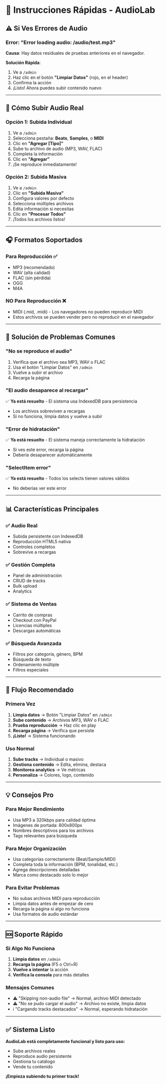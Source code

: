 # 🚀 Instrucciones Rápidas - AudioLab

## ⚠️ Si Ves Errores de Audio

### **Error: "Error loading audio: /audio/test.mp3"**

**Causa**: Hay datos residuales de pruebas anteriores en el navegador.

**Solución Rápida**:
1. Ve a `/admin`
2. Haz clic en el botón **"Limpiar Datos"** (rojo, en el header)
3. Confirma la acción
4. ¡Listo! Ahora puedes subir contenido nuevo

---

## 🎵 Cómo Subir Audio Real

### **Opción 1: Subida Individual**
1. Ve a `/admin`
2. Selecciona pestaña: **Beats**, **Samples**, o **MIDI**
3. Clic en **"Agregar [Tipo]"**
4. Sube tu archivo de audio (MP3, WAV, FLAC)
5. Completa la información
6. Clic en **"Agregar"**
7. ¡Se reproduce inmediatamente!

### **Opción 2: Subida Masiva**
1. Ve a `/admin`
2. Clic en **"Subida Masiva"**
3. Configura valores por defecto
4. Selecciona múltiples archivos
5. Edita información si necesitas
6. Clic en **"Procesar Todos"**
7. ¡Todos los archivos listos!

---

## 🎧 Formatos Soportados

### **Para Reproducción** ✅
- MP3 (recomendado)
- WAV (alta calidad)
- FLAC (sin pérdida)
- OGG
- M4A

### **NO Para Reproducción** ❌
- MIDI (.mid, .midi) - Los navegadores no pueden reproducir MIDI
- Estos archivos se pueden vender pero no reproducir en el navegador

---

## 🔧 Solución de Problemas Comunes

### **"No se reproduce el audio"**
1. Verifica que el archivo sea MP3, WAV o FLAC
2. Usa el botón "Limpiar Datos" en `/admin`
3. Vuelve a subir el archivo
4. Recarga la página

### **"El audio desaparece al recargar"**
✅ **Ya está resuelto** - El sistema usa IndexedDB para persistencia
- Los archivos sobreviven a recargas
- Si no funciona, limpia datos y vuelve a subir

### **"Error de hidratación"**
✅ **Ya está resuelto** - El sistema maneja correctamente la hidratación
- Si ves este error, recarga la página
- Debería desaparecer automáticamente

### **"SelectItem error"**
✅ **Ya está resuelto** - Todos los selects tienen valores válidos
- No deberías ver este error

---

## 📊 Características Principales

### **✅ Audio Real**
- Subida persistente con IndexedDB
- Reproducción HTML5 nativa
- Controles completos
- Sobrevive a recargas

### **✅ Gestión Completa**
- Panel de administración
- CRUD de tracks
- Bulk upload
- Analytics

### **✅ Sistema de Ventas**
- Carrito de compras
- Checkout con PayPal
- Licencias múltiples
- Descargas automáticas

### **✅ Búsqueda Avanzada**
- Filtros por categoría, género, BPM
- Búsqueda de texto
- Ordenamiento múltiple
- Filtros especiales

---

## 🎯 Flujo Recomendado

### **Primera Vez**
1. **Limpia datos** → Botón "Limpiar Datos" en `/admin`
2. **Sube contenido** → Archivos MP3, WAV o FLAC
3. **Prueba reproducción** → Haz clic en play
4. **Recarga página** → Verifica que persiste
5. **¡Listo!** → Sistema funcionando

### **Uso Normal**
1. **Sube tracks** → Individual o masivo
2. **Gestiona contenido** → Edita, elimina, destaca
3. **Monitorea analytics** → Ve métricas
4. **Personaliza** → Colores, logo, contenido

---

## 💡 Consejos Pro

### **Para Mejor Rendimiento**
- Usa MP3 a 320kbps para calidad óptima
- Imágenes de portada: 800x800px
- Nombres descriptivos para los archivos
- Tags relevantes para búsqueda

### **Para Mejor Organización**
- Usa categorías correctamente (Beat/Sample/MIDI)
- Completa toda la información (BPM, tonalidad, etc.)
- Agrega descripciones detalladas
- Marca como destacado solo lo mejor

### **Para Evitar Problemas**
- No subas archivos MIDI para reproducción
- Limpia datos antes de empezar de cero
- Recarga la página si algo no funciona
- Usa formatos de audio estándar

---

## 🆘 Soporte Rápido

### **Si Algo No Funciona**
1. **Limpia datos** en `/admin`
2. **Recarga la página** (F5 o Ctrl+R)
3. **Vuelve a intentar** la acción
4. **Verifica la consola** para más detalles

### **Mensajes Comunes**
- ⚠️ "Skipping non-audio file" → Normal, archivo MIDI detectado
- ⚠️ "No se pudo cargar el audio" → Archivo no existe, limpia datos
- ℹ️ "Cargando tracks destacados" → Normal, esperando hidratación

---

## ✅ Sistema Listo

**AudioLab está completamente funcional y listo para uso:**
- Sube archivos reales
- Reproduce audio persistente
- Gestiona tu catálogo
- Vende tu contenido

**¡Empieza subiendo tu primer track!**